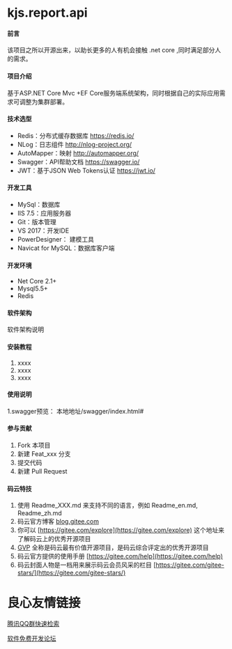 # kjs.report.api
#### 前言

 该项目之所以开源出来，以助长更多的人有机会接触 .net core ,同时满足部分人的需求。

#### 项目介绍

 基于ASP.NET Core Mvc +EF Core服务端系统架构，同时根据自己的实际应用需求可调整为集群部署。

#### 技术选型


- Redis：分布式缓存数据库    https://redis.io/
- NLog：日志组件    http://nlog-project.org/
- AutoMapper：映射   http://automapper.org/
- Swagger：API帮助文档    https://swagger.io/
- JWT：基于JSON Web Tokens认证   https://jwt.io/

#### 开发工具


- MySql：数据库
- IIS 7.5：应用服务器
- Git：版本管理
- VS 2017：开发IDE
- PowerDesigner： 建模工具
- Navicat for MySQL：数据库客户端

#### 开发环境


- Net Core 2.1+
- Mysql5.5+
- Redis

#### 软件架构
软件架构说明


#### 安装教程

1. xxxx
2. xxxx
3. xxxx

#### 使用说明

1.swagger预览： 本地地址/swagger/index.html#

#### 参与贡献

1. Fork 本项目
2. 新建 Feat_xxx 分支
3. 提交代码
4. 新建 Pull Request


#### 码云特技

1. 使用 Readme\_XXX.md 来支持不同的语言，例如 Readme\_en.md, Readme\_zh.md
2. 码云官方博客 [blog.gitee.com](https://blog.gitee.com)
3. 你可以 [https://gitee.com/explore](https://gitee.com/explore) 这个地址来了解码云上的优秀开源项目
4. [GVP](https://gitee.com/gvp) 全称是码云最有价值开源项目，是码云综合评定出的优秀开源项目
5. 码云官方提供的使用手册 [https://gitee.com/help](https://gitee.com/help)
6. 码云封面人物是一档用来展示码云会员风采的栏目 [https://gitee.com/gitee-stars/](https://gitee.com/gitee-stars/)

 # 良心友情链接

[腾讯QQ群快速检索](http://u.720life.cn/s/8cf73f7c)

[软件免费开发论坛](http://u.720life.cn/s/bbb01dc0)